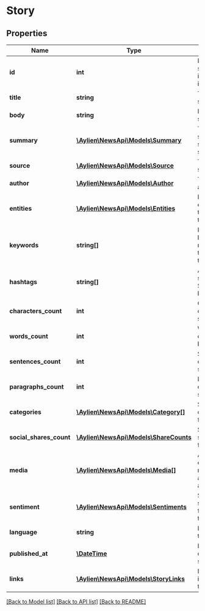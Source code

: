 # Story

## Properties
Name | Type | Description | Notes
------------ | ------------- | ------------- | -------------
**id** | **int** | ID of the story which is unique identification | [optional] 
**title** | **string** | Title of the story | [optional] 
**body** | **string** | Body of the story | [optional] 
**summary** | [**\Aylien\NewsApi\Models\Summary**](Summary.md) | The suggested story summary | [optional] 
**source** | [**\Aylien\NewsApi\Models\Source**](Source.md) | The story source | [optional] 
**author** | [**\Aylien\NewsApi\Models\Author**](Author.md) | The story author | [optional] 
**entities** | [**\Aylien\NewsApi\Models\Entities**](Entities.md) | Extracted entities from the story title or body | [optional] 
**keywords** | **string[]** | Extracted keywords mentioned in the story title or body | [optional] 
**hashtags** | **string[]** | An array of suggested Story hashtags | [optional] 
**characters_count** | **int** | Characters count of the story body | [optional] 
**words_count** | **int** | Words count of the story body | [optional] 
**sentences_count** | **int** | Sentences count of the story body | [optional] 
**paragraphs_count** | **int** | Paragraphs count of the story body | [optional] 
**categories** | [**\Aylien\NewsApi\Models\Category[]**](Category.md) | Suggested categories for the story | [optional] 
**social_shares_count** | [**\Aylien\NewsApi\Models\ShareCounts**](ShareCounts.md) | Social shares count for the story | [optional] 
**media** | [**\Aylien\NewsApi\Models\Media[]**](Media.md) | An array of extracted media such as images and videos | [optional] 
**sentiment** | [**\Aylien\NewsApi\Models\Sentiments**](Sentiments.md) | Suggested sentiments for the story title or body | [optional] 
**language** | **string** | Language of the story | [optional] 
**published_at** | [**\DateTime**](\DateTime.md) | Published date of the story | [optional] 
**links** | [**\Aylien\NewsApi\Models\StoryLinks**](StoryLinks.md) | Links which is related to the story | [optional] 

[[Back to Model list]](../README.md#documentation-for-models) [[Back to API list]](../README.md#documentation-for-api-endpoints) [[Back to README]](../README.md)


